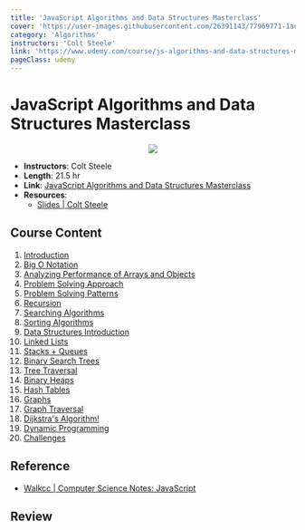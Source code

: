 ```yaml
---
title: 'JavaScript Algorithms and Data Structures Masterclass'
cover: 'https://user-images.githubusercontent.com/26391143/77969771-1ada9580-731d-11ea-952e-8201ecb5f481.png'
category: 'Algorithms'
instructors: 'Colt Steele'
link: 'https://www.udemy.com/course/js-algorithms-and-data-structures-masterclass/'
pageClass: udemy
---
```


# JavaScript Algorithms and Data Structures Masterclass

<p align="center">
  <img src="https://user-images.githubusercontent.com/26391143/77969771-1ada9580-731d-11ea-952e-8201ecb5f481.png" />
</p>

- **Instructors**: Colt Steele
- **Length**: 21.5 hr
- **Link**: [JavaScript Algorithms and Data Structures Masterclass](https://www.udemy.com/course/js-algorithms-and-data-structures-masterclass/)
- **Resources**:
  - [Slides | Colt Steele](https://cs.slides.com/colt_steele)

## Course Content

1. [Introduction](./01_Introduction/)
2. [Big O Notation](./02_Big-O-Notation/)
3. [Analyzing Performance of Arrays and Objects](./03_Performance-of-Arrays-and-Objects/)
4. [Problem Solving Approach](./04_Problem-Solving-Approach/)
5. [Problem Solving Patterns](./05_Problem-Solving-Patterns/)
6. [Recursion](./06_Recursion/)
7.  [Searching Algorithms](./07_Searching-Algorithms/)
8.  [Sorting Algorithms](./08_Sorting-Algoeithms)
9.  [Data Structures Introduction](./09_Data-Structures-Introduction/)
10. [Linked Lists](./10_Linked-Lists/)
11. [Stacks + Queues](./11_Stacks-and-Queues/)
12. [Binary Search Trees](./22_Binary-Search-Trees.md)
13. [Tree Traversal](./23_Tree-Traversal.md)
14. [Binary Heaps]()
15. [Hash Tables]()
16. [Graphs]()
17. [Graph Traversal]()
18. [Dijkstra's Algorithm!]()
19. [Dynamic Programming](./29_Dynamic-Programming.md)
20. [Challenges]()

## Reference

- [Walkcc | Computer Science Notes: JavaScript](https://walkccc.github.io/CS/JavaScript/)

## Review
